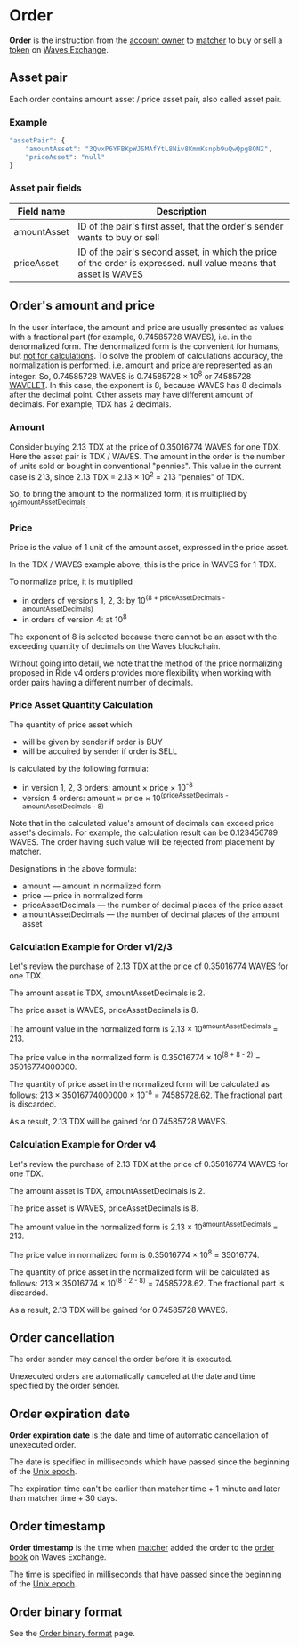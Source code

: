 # Order

**Order** is the instruction from the [account owner](/en/blockchain/account) to [matcher](https://docs.waves.exchange/en/waves-matcher/) to buy or sell a [token](/en/blockchain/token) on [Waves Exchange](https://waves.exchange/).

## Asset pair

Each order contains amount asset / price asset pair, also called asset pair.

### Example

```js
"assetPair": {
    "amountAsset": "3QvxP6YFBKpWJSMAfYtL8Niv8KmmKsnpb9uQwQpg8QN2",
    "priceAsset": "null"
}
```

### Asset pair fields

| Field name | Description |
|---|---|
| amountAsset | ID of the pair's first asset, that the order's sender wants to buy or sell |
| priceAsset | ID of the pair's second asset, in which the price of the order is expressed. null value means that asset is WAVES |

## Order's amount and price

In the user interface, the amount and price are usually presented as values ​​with a fractional part (for example, 0.74585728 WAVES), i.e. in the denormalized form. The denormalized form is the convenient for humans, but [not for calculations](https://en.wikipedia.org/wiki/Round-off_error). To solve the problem of calculations accuracy, the normalization is performed, i.e. amount and price are represented as an integer. So, 0.74585728 WAVES is 0.74585728 × 10<sup>8</sup> or 74585728 [WAVELET](/en/blockchain/token/wavelet). In this case, the exponent is 8, because WAVES has 8 decimals after the decimal point. Other assets may have different amount of decimals. For example, TDX has 2 decimals.

### Amount

Consider buying 2.13 TDX at the price of 0.35016774 WAVES for one TDX. Here the asset pair is TDX / WAVES. The amount in the order is the number of units sold or bought in conventional "pennies". This value in the current case is 213, since 2.13 TDX = 2.13 × 10<sup>2</sup> = 213 "pennies" of TDX.

So, to bring the amount to the normalized form, it is multiplied by 10<sup>amountAssetDecimals</sup>.

### Price

Price is the value of 1 unit of the amount asset, expressed in the price asset.

In the TDX / WAVES example above, this is the price in WAVES for 1 TDX.

To normalize price, it is multiplied

* in orders of versions 1, 2, 3: by 10<sup>(8 + priceAssetDecimals - amountAssetDecimals)</sup>
* in orders of version 4: at 10<sup>8</sup>

The exponent of 8 is selected because there cannot be an asset with the exceeding quantity of decimals on the Waves blockchain.

Without going into detail, we note that the method of the price normalizing proposed in Ride v4 orders provides more flexibility when working with order pairs having a different number of decimals.

### Price Asset Quantity Calculation

The quantity of price asset which

* will be given by sender if order is BUY
* will be acquired by sender if order is SELL

is calculated by the following formula:

* in version 1, 2, 3 orders: amount × price × 10<sup>-8</sup>
* version 4 orders: amount × price × 10<sup>(priceAssetDecimals - amountAssetDecimals - 8)</sup>

Note that in the calculated value's amount of decimals can exceed price asset's decimals. For example, the calculation result can be 0.123456789 WAVES. The order having such value will be rejected from placement by matcher.

Designations in the above formula:

* amount — amount in normalized form
* price — price in normalized form
* priceAssetDecimals — the number of decimal places of the price asset
* amountAssetDecimals — the number of decimal places of the amount asset

### Сalculation Example for Order v1/2/3

Let's review the purchase of 2.13 TDX at the price of 0.35016774 WAVES for one TDX.

The amount asset is TDX, amountAssetDecimals is 2.

The price asset is WAVES, priceAssetDecimals is 8.

The amount value in the normalized form is 2.13 × 10<sup>amountAssetDecimals</sup> = 213.

The price value in the normalized form is 0.35016774 × 10<sup>(8 + 8 - 2)</sup> = 35016774000000.

The quantity of price asset in the normalized form will be calculated as follows: 213 × 35016774000000 × 10<sup>-8</sup> = 74585728.62. The fractional part is discarded.

As a result, 2.13 TDX will be gained for 0.74585728 WAVES.

### Calculation Example for Order v4

Let's review the purchase of 2.13 TDX at the price of 0.35016774 WAVES for one TDX.

The amount asset is TDX, amountAssetDecimals is 2.

The price asset is WAVES, priceAssetDecimals is 8.

The amount value in the normalized form is 2.13 × 10<sup>amountAssetDecimals</sup> = 213.

The price value in normalized form is 0.35016774 × 10<sup>8</sup> = 35016774.

The quantity of price asset in the normalized form will be calculated as follows: 213 × 35016774 × 10<sup>(8 - 2 - 8)</sup> = 74585728.62. The fractional part is discarded.

As a result, 2.13 TDX will be gained for 0.74585728 WAVES.

## Order cancellation

The order sender may cancel the order before it is executed.

Unexecuted orders are automatically canceled at the date and time specified by the order sender.

## Order expiration date

**Order expiration date** is the date and time of automatic cancellation of unexecuted order.

The date is specified in milliseconds which have passed since the beginning of the [Unix epoch](https://en.wikipedia.org/wiki/Unix_time).

The expiration time can't be earlier than matcher time + 1 minute and later than matcher time + 30 days.

## Order timestamp

**Order timestamp** is the time when [matcher](https://docs.waves.exchange/en/waves-matcher/) added the order to the [order book](https://en.wikipedia.org/wiki/Order_book_%28trading%29) on Waves Exchange.

The time is specified in milliseconds that have passed since the beginning of the [Unix epoch](https://en.wikipedia.org/wiki/Unix_time).

## Order binary format

See the [Order binary format](/en/blockchain/binary-format/order-binary-format) page.
